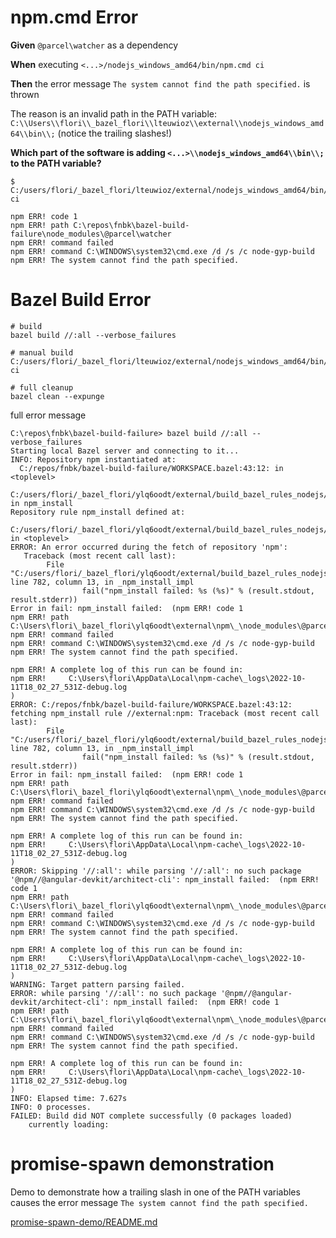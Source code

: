 # npm.cmd Error

**Given** `@parcel\watcher` as a dependency

**When** executing `<...>/nodejs_windows_amd64/bin/npm.cmd ci`

**Then** the error message `The system cannot find the path specified.` is thrown


The reason is an invalid path in the PATH variable: `C:\\Users\\flori\\_bazel_flori\\lteuwioz\\external\\nodejs_windows_amd64\\bin\\;` (notice the trailing slashes!) 

**Which part of the software is adding `<...>\\nodejs_windows_amd64\\bin\\;` to the PATH variable?**


```
$ C:/users/flori/_bazel_flori/lteuwioz/external/nodejs_windows_amd64/bin/npm.cmd ci

npm ERR! code 1
npm ERR! path C:\repos\fnbk\bazel-build-failure\node_modules\@parcel\watcher
npm ERR! command failed
npm ERR! command C:\WINDOWS\system32\cmd.exe /d /s /c node-gyp-build
npm ERR! The system cannot find the path specified.
```



# Bazel Build Error

```
# build
bazel build //:all --verbose_failures

# manual build
C:/users/flori/_bazel_flori/lteuwioz/external/nodejs_windows_amd64/bin/npm.cmd ci

# full cleanup
bazel clean --expunge
```

full error message
```
C:\repos\fnbk\bazel-build-failure> bazel build //:all --verbose_failures
Starting local Bazel server and connecting to it...
INFO: Repository npm instantiated at:
  C:/repos/fnbk/bazel-build-failure/WORKSPACE.bazel:43:12: in <toplevel>
  C:/users/flori/_bazel_flori/ylq6oodt/external/build_bazel_rules_nodejs/index.bzl:78:17: in npm_install
Repository rule npm_install defined at:
  C:/users/flori/_bazel_flori/ylq6oodt/external/build_bazel_rules_nodejs/internal/npm_install/npm_install.bzl:805:30: in <toplevel>
ERROR: An error occurred during the fetch of repository 'npm':
   Traceback (most recent call last):
        File "C:/users/flori/_bazel_flori/ylq6oodt/external/build_bazel_rules_nodejs/internal/npm_install/npm_install.bzl", line 782, column 13, in _npm_install_impl
                fail("npm_install failed: %s (%s)" % (result.stdout, result.stderr))
Error in fail: npm_install failed:  (npm ERR! code 1
npm ERR! path C:\Users\flori\_bazel_flori\ylq6oodt\external\npm\_\node_modules\@parcel\watcher
npm ERR! command failed
npm ERR! command C:\WINDOWS\system32\cmd.exe /d /s /c node-gyp-build
npm ERR! The system cannot find the path specified.

npm ERR! A complete log of this run can be found in:
npm ERR!     C:\Users\flori\AppData\Local\npm-cache\_logs\2022-10-11T18_02_27_531Z-debug.log
)
ERROR: C:/repos/fnbk/bazel-build-failure/WORKSPACE.bazel:43:12: fetching npm_install rule //external:npm: Traceback (most recent call last):
        File "C:/users/flori/_bazel_flori/ylq6oodt/external/build_bazel_rules_nodejs/internal/npm_install/npm_install.bzl", line 782, column 13, in _npm_install_impl
                fail("npm_install failed: %s (%s)" % (result.stdout, result.stderr))
Error in fail: npm_install failed:  (npm ERR! code 1
npm ERR! path C:\Users\flori\_bazel_flori\ylq6oodt\external\npm\_\node_modules\@parcel\watcher
npm ERR! command failed
npm ERR! command C:\WINDOWS\system32\cmd.exe /d /s /c node-gyp-build
npm ERR! The system cannot find the path specified.

npm ERR! A complete log of this run can be found in:
npm ERR!     C:\Users\flori\AppData\Local\npm-cache\_logs\2022-10-11T18_02_27_531Z-debug.log
)
ERROR: Skipping '//:all': while parsing '//:all': no such package '@npm//@angular-devkit/architect-cli': npm_install failed:  (npm ERR! code 1
npm ERR! path C:\Users\flori\_bazel_flori\ylq6oodt\external\npm\_\node_modules\@parcel\watcher
npm ERR! command failed
npm ERR! command C:\WINDOWS\system32\cmd.exe /d /s /c node-gyp-build
npm ERR! The system cannot find the path specified.

npm ERR! A complete log of this run can be found in:
npm ERR!     C:\Users\flori\AppData\Local\npm-cache\_logs\2022-10-11T18_02_27_531Z-debug.log
)
WARNING: Target pattern parsing failed.
ERROR: while parsing '//:all': no such package '@npm//@angular-devkit/architect-cli': npm_install failed:  (npm ERR! code 1
npm ERR! path C:\Users\flori\_bazel_flori\ylq6oodt\external\npm\_\node_modules\@parcel\watcher
npm ERR! command failed
npm ERR! command C:\WINDOWS\system32\cmd.exe /d /s /c node-gyp-build
npm ERR! The system cannot find the path specified.

npm ERR! A complete log of this run can be found in:
npm ERR!     C:\Users\flori\AppData\Local\npm-cache\_logs\2022-10-11T18_02_27_531Z-debug.log
)
INFO: Elapsed time: 7.627s
INFO: 0 processes.
FAILED: Build did NOT complete successfully (0 packages loaded)
    currently loading:
```

# promise-spawn demonstration 

Demo to demonstrate how a trailing slash in one of the PATH variables causes the error message `The system cannot find the path specified.` 

[promise-spawn-demo/README.md](./promise-spawn-demo/README.md)